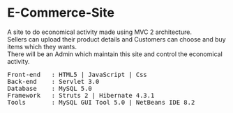 # E-Commerce-Site
A site to do economical activity made using MVC 2 architecture.<br/>
Sellers can upload their product details and Customers can choose and buy items which they wants.<br/>
There will be an Admin which maintain this site and control the economical activity.
<pre>
Front-end   : HTML5 | JavaScript | Css
Back-end    : Servlet 3.0
Database    : MySQL 5.0
Framework   : Struts 2 | Hibernate 4.3.1
Tools       : MySQL GUI Tool 5.0 | NetBeans IDE 8.2
</pre>
